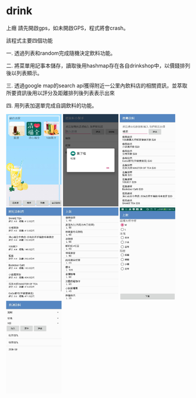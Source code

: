 # drink
上癮
請先開啟gps，如未開啟GPS，程式將會crash。  

該程式主要四個功能  

一. 透過列表和random完成隨機決定飲料功能。  

二. 將菜單用記事本儲存，讀取後用hashmap存在各自drinkshop中，以價錢排列後以列表顯示。  

三. 透過google map的search api獲得附近一公里內飲料店的相關資訊，並萃取所要資訊後用以評分及距離排列後列表表示出來  

四. 用列表加選單完成自調飲料的功能。  

<img width="150" height="250" src="https://github.com/Gabe105502521/drink/blob/master/195025.jpg"/>
<img width="150" height="250" src="https://github.com/Gabe105502521/drink/blob/master/195024.jpg"/>
<img width="150" height="250" src="https://github.com/Gabe105502521/drink/blob/master/195018.jpg"/>
<img width="150" height="250" src="https://github.com/Gabe105502521/drink/blob/master/195019.jpg"/>
<img width="150" height="250" src="https://github.com/Gabe105502521/drink/blob/master/195020.jpg"/>
<img width="150" height="250" src="https://github.com/Gabe105502521/drink/blob/master/195021.jpg"/>
<img width="150" height="250" src="https://github.com/Gabe105502521/drink/blob/master/195022.jpg"/>


